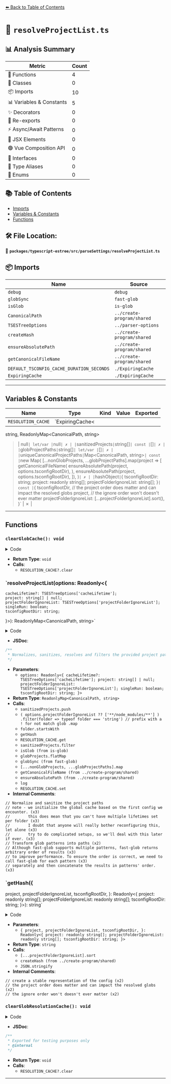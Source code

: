 [⬅️ Back to Table of Contents](../../../../index.md)

# 📄 `resolveProjectList.ts`

## 📊 Analysis Summary

| Metric | Count |
|--------|-------|
| 🔧 Functions | 4 |
| 🧱 Classes | 0 |
| 📦 Imports | 10 |
| 📊 Variables & Constants | 5 |
| ✨ Decorators | 0 |
| 🔄 Re-exports | 0 |
| ⚡ Async/Await Patterns | 0 |
| 💠 JSX Elements | 0 |
| 🟢 Vue Composition API | 0 |
| 📐 Interfaces | 0 |
| 📑 Type Aliases | 0 |
| 🎯 Enums | 0 |

## 📚 Table of Contents

- [Imports](#imports)
- [Variables & Constants](#variables-constants)
- [Functions](#functions)

## 🛠️ File Location:
📂 **`packages/typescript-estree/src/parseSettings/resolveProjectList.ts`**

## 📦 Imports

| Name | Source |
|------|--------|
| `debug` | `debug` |
| `globSync` | `fast-glob` |
| `isGlob` | `is-glob` |
| `CanonicalPath` | `../create-program/shared` |
| `TSESTreeOptions` | `../parser-options` |
| `createHash` | `../create-program/shared` |
| `ensureAbsolutePath` | `../create-program/shared` |
| `getCanonicalFileName` | `../create-program/shared` |
| `DEFAULT_TSCONFIG_CACHE_DURATION_SECONDS` | `./ExpiringCache` |
| `ExpiringCache` | `./ExpiringCache` |


---

## Variables & Constants

| Name | Type | Kind | Value | Exported |
|------|------|------|-------|----------|
| `RESOLUTION_CACHE` | `ExpiringCache<
  string,
  ReadonlyMap<CanonicalPath, string>
> | null` | let/var | `null` | ✗ |
| `sanitizedProjects` | `string[]` | const | `[]` | ✗ |
| `globProjectPaths` | `string[]` | let/var | `[]` | ✗ |
| `uniqueCanonicalProjectPaths` | `Map<CanonicalPath, string>` | const | `new Map(
    [...nonGlobProjects, ...globProjectPaths].map(project => [
      getCanonicalFileName(
        ensureAbsolutePath(project, options.tsconfigRootDir),
      ),
      ensureAbsolutePath(project, options.tsconfigRootDir),
    ]),
  )` | ✗ |
| `hashObject` | `{ tsconfigRootDir: string; project: readonly string[]; projectFolderIgnoreList: string[]; }` | const | `{
    tsconfigRootDir,
    // the project order does matter and can impact the resolved globs
    project,
    // the ignore order won't doesn't ever matter
    projectFolderIgnoreList: [...projectFolderIgnoreList].sort(),
  }` | ✗ |


---

## Functions

### `clearGlobCache(): void`

<details><summary>Code</summary>

```ts
export function clearGlobCache(): void {
  RESOLUTION_CACHE?.clear();
}
```
</details>

- **Return Type**: `void`
- **Calls**:
  - `RESOLUTION_CACHE?.clear`
### `resolveProjectList(options: Readonly<{
    cacheLifetime?: TSESTreeOptions['cacheLifetime'];
    project: string[] | null;
    projectFolderIgnoreList: TSESTreeOptions['projectFolderIgnoreList'];
    singleRun: boolean;
    tsconfigRootDir: string;
  }>): ReadonlyMap<CanonicalPath, string>`

<details><summary>Code</summary>

```ts
export function resolveProjectList(
  options: Readonly<{
    cacheLifetime?: TSESTreeOptions['cacheLifetime'];
    project: string[] | null;
    projectFolderIgnoreList: TSESTreeOptions['projectFolderIgnoreList'];
    singleRun: boolean;
    tsconfigRootDir: string;
  }>,
): ReadonlyMap<CanonicalPath, string> {
  const sanitizedProjects: string[] = [];

  // Normalize and sanitize the project paths
  if (options.project != null) {
    for (const project of options.project) {
      if (typeof project === 'string') {
        sanitizedProjects.push(project);
      }
    }
  }

  if (sanitizedProjects.length === 0) {
    return new Map();
  }

  const projectFolderIgnoreList = (
    options.projectFolderIgnoreList ?? ['**/node_modules/**']
  )
    .filter(folder => typeof folder === 'string')
    // prefix with a ! for not match glob
    .map(folder => (folder.startsWith('!') ? folder : `!${folder}`));

  const cacheKey = getHash({
    project: sanitizedProjects,
    projectFolderIgnoreList,
    tsconfigRootDir: options.tsconfigRootDir,
  });
  if (RESOLUTION_CACHE == null) {
    // note - we initialize the global cache based on the first config we encounter.
    //        this does mean that you can't have multiple lifetimes set per folder
    //        I doubt that anyone will really bother reconfiguring this, let alone
    //        try to do complicated setups, so we'll deal with this later if ever.
    RESOLUTION_CACHE = new ExpiringCache(
      options.singleRun
        ? 'Infinity'
        : (options.cacheLifetime?.glob ??
          DEFAULT_TSCONFIG_CACHE_DURATION_SECONDS),
    );
  } else {
    const cached = RESOLUTION_CACHE.get(cacheKey);
    if (cached) {
      return cached;
    }
  }

  // Transform glob patterns into paths
  const nonGlobProjects = sanitizedProjects.filter(project => !isGlob(project));
  const globProjects = sanitizedProjects.filter(project => isGlob(project));

  let globProjectPaths: string[] = [];

  if (globProjects.length > 0) {
    // Although fast-glob supports multiple patterns, fast-glob returns arbitrary order of results
    // to improve performance. To ensure the order is correct, we need to call fast-glob for each pattern
    // separately and then concatenate the results in patterns' order.
    globProjectPaths = globProjects.flatMap(pattern =>
      globSync(pattern, {
        cwd: options.tsconfigRootDir,
        ignore: projectFolderIgnoreList,
      }),
    );
  }

  const uniqueCanonicalProjectPaths = new Map(
    [...nonGlobProjects, ...globProjectPaths].map(project => [
      getCanonicalFileName(
        ensureAbsolutePath(project, options.tsconfigRootDir),
      ),
      ensureAbsolutePath(project, options.tsconfigRootDir),
    ]),
  );

  log(
    'parserOptions.project (excluding ignored) matched projects: %s',
    uniqueCanonicalProjectPaths,
  );

  RESOLUTION_CACHE.set(cacheKey, uniqueCanonicalProjectPaths);
  return uniqueCanonicalProjectPaths;
}
```
</details>

- **JSDoc**:
```ts
/**
 * Normalizes, sanitizes, resolves and filters the provided project paths
 */
```

- **Parameters**:
  - `options: Readonly<{
    cacheLifetime?: TSESTreeOptions['cacheLifetime'];
    project: string[] | null;
    projectFolderIgnoreList: TSESTreeOptions['projectFolderIgnoreList'];
    singleRun: boolean;
    tsconfigRootDir: string;
  }>`
- **Return Type**: `ReadonlyMap<CanonicalPath, string>`
- **Calls**:
  - `sanitizedProjects.push`
  - `(
    options.projectFolderIgnoreList ?? ['**/node_modules/**']
  )
    .filter(folder => typeof folder === 'string')
    // prefix with a ! for not match glob
    .map`
  - `folder.startsWith`
  - `getHash`
  - `RESOLUTION_CACHE.get`
  - `sanitizedProjects.filter`
  - `isGlob (from is-glob)`
  - `globProjects.flatMap`
  - `globSync (from fast-glob)`
  - `[...nonGlobProjects, ...globProjectPaths].map`
  - `getCanonicalFileName (from ../create-program/shared)`
  - `ensureAbsolutePath (from ../create-program/shared)`
  - `log`
  - `RESOLUTION_CACHE.set`
- **Internal Comments**:
```
// Normalize and sanitize the project paths
// note - we initialize the global cache based on the first config we encounter. (x3)
//        this does mean that you can't have multiple lifetimes set per folder (x3)
//        I doubt that anyone will really bother reconfiguring this, let alone (x3)
//        try to do complicated setups, so we'll deal with this later if ever. (x3)
// Transform glob patterns into paths (x2)
// Although fast-glob supports multiple patterns, fast-glob returns arbitrary order of results (x3)
// to improve performance. To ensure the order is correct, we need to call fast-glob for each pattern (x3)
// separately and then concatenate the results in patterns' order. (x3)
```

### `getHash({
  project,
  projectFolderIgnoreList,
  tsconfigRootDir,
}: Readonly<{
  project: readonly string[];
  projectFolderIgnoreList: readonly string[];
  tsconfigRootDir: string;
}>): string`

<details><summary>Code</summary>

```ts
function getHash({
  project,
  projectFolderIgnoreList,
  tsconfigRootDir,
}: Readonly<{
  project: readonly string[];
  projectFolderIgnoreList: readonly string[];
  tsconfigRootDir: string;
}>): string {
  // create a stable representation of the config
  const hashObject = {
    tsconfigRootDir,
    // the project order does matter and can impact the resolved globs
    project,
    // the ignore order won't doesn't ever matter
    projectFolderIgnoreList: [...projectFolderIgnoreList].sort(),
  };

  return createHash(JSON.stringify(hashObject));
}
```
</details>

- **Parameters**:
  - `{
  project,
  projectFolderIgnoreList,
  tsconfigRootDir,
}: Readonly<{
  project: readonly string[];
  projectFolderIgnoreList: readonly string[];
  tsconfigRootDir: string;
}>`
- **Return Type**: `string`
- **Calls**:
  - `[...projectFolderIgnoreList].sort`
  - `createHash (from ../create-program/shared)`
  - `JSON.stringify`
- **Internal Comments**:
```
// create a stable representation of the config (x2)
// the project order does matter and can impact the resolved globs (x2)
// the ignore order won't doesn't ever matter (x2)
```

### `clearGlobResolutionCache(): void`

<details><summary>Code</summary>

```ts
export function clearGlobResolutionCache(): void {
  RESOLUTION_CACHE?.clear();
  RESOLUTION_CACHE = null;
}
```
</details>

- **JSDoc**:
```ts
/**
 * Exported for testing purposes only
 * @internal
 */
```

- **Return Type**: `void`
- **Calls**:
  - `RESOLUTION_CACHE?.clear`

---